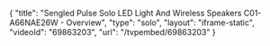 {
    "title": "Sengled Pulse Solo LED Light And Wireless Speakers C01-A66NAE26W - Overview",
    "type": "solo",
    "layout": "iframe-static",
    "videoId": "69863203",
    "url": "\/tvpembed\/69863203"
}